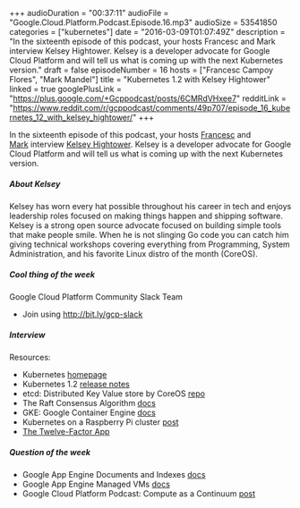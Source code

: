 +++
audioDuration = "00:37:11"
audioFile = "Google.Cloud.Platform.Podcast.Episode.16.mp3"
audioSize = 53541850
categories = ["kubernetes"]
date = "2016-03-09T01:07:49Z"
description = "In the sixteenth episode of this podcast, your hosts Francesc and Mark interview Kelsey Hightower. Kelsey is a developer advocate for Google Cloud Platform and will tell us what is coming up with the next Kubernetes version."
draft = false
episodeNumber = 16
hosts = ["Francesc Campoy Flores", "Mark Mandel"]
title = "Kubernetes 1.2 with Kelsey Hightower"
linked = true
googlePlusLink = "https://plus.google.com/+Gcppodcast/posts/6CMRdVHxee7"
redditLink = "https://www.reddit.com/r/gcppodcast/comments/49p707/episode_16_kubernetes_12_with_kelsey_hightower/"
+++

In the sixteenth episode of this podcast, your hosts
[Francesc](http://twitter.com/francesc) and
[Mark](http://twitter.com/neurotic) interview
[Kelsey Hightower](https://twitter.com/kelseyhightower).
Kelsey is a developer advocate for Google Cloud Platform and will tell us
what is coming up with the next Kubernetes version.
<!--more-->

##### About Kelsey

Kelsey has worn every hat possible throughout his career in tech and enjoys
leadership roles focused on making things happen and shipping software.
Kelsey is a strong open source advocate focused on building simple tools that
make people smile. When he is not slinging Go code you can catch him giving
technical workshops covering everything from Programming, System
Administration, and his favorite Linux distro of the month (CoreOS).

##### Cool thing of the week

Google Cloud Platform Community Slack Team

- Join using http://bit.ly/gcp-slack

##### Interview

Resources:

- Kubernetes [homepage](http://kubernetes.io/)
- Kubernetes 1.2 [release notes](https://github.com/kubernetes/kubernetes/wiki/Release-1.2)
- etcd: Distributed Key Value store by CoreOS [repo](https://github.com/coreos/etcd)
- The Raft Consensus Algorithm [docs](https://raft.github.io/)
- GKE: Google Container Engine [docs](https://cloud.google.com/container-engine/)
- Kubernetes on a Raspberry Pi cluster [post](http://blog.kubernetes.io/2015/11/creating-a-Raspberry-Pi-cluster-running-Kubernetes-the-shopping-list-Part-1.html)
- [The Twelve-Factor App](http://12factor.net/)

##### Question of the week

- Google App Engine Documents and Indexes [docs](https://cloud.google.com/appengine/docs/python/search/)
- Google App Engine Managed VMs [docs](https://cloud.google.com/appengine/docs/managed-vms/)
- Google Cloud Platform Podcast: Compute as a Continuum [post](https://www.gcppodcast.com/post/episode-2-compute-as-a-continuum/)
